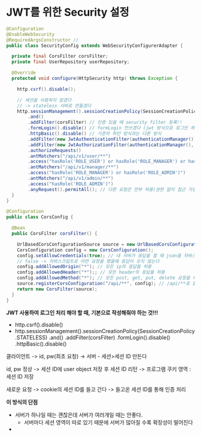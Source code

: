 # JWT를 위한 Security 설정

```java
@Configuration
@EnableWebSecurity
@RequiredArgsConstructor //
public class SecurityConfig extends WebSecurityConfigurerAdapter {

  private final CorsFilter corsFilter;
  private final UserRepository userRepository;

  @Override
  protected void configure(HttpSecurity http) throws Exception {

    http.csrf().disable();

    // 세션을 사용하지 않겠다
    // -> stateless 서버로 만들겠다
    http.sessionManagement().sessionCreationPolicy(SessionCreationPolicy.STATELESS)
        .and()
        .addFilter(corsFilter) // 인증 있을 때 security filter 등록!!
        .formLogin().disable() // formLogin 안쓰겠다 (jwt 방식으로 로그인 하기 때문에 기존에 id, pw 쓸 필요 x
        .httpBasic().disable() // 기존의 하던 방식과는 다른 방식
        .addFilter(new JwtAuthenticationFilter(authenticationManager()))
        .addFilter(new JwtAuthorizationFilter(authenticationManager(), userRepository))
        .authorizeRequests()
        .antMatchers("/api/v1/user/**")
        .access("hasRole('ROLE_USER') or hasRole('ROLE_MANAGER') or hasRole('ROLE_ADMIN')")
        .antMatchers("/api/v1/manager/**")
        .access("hasRole('ROLE_MANAGER') or hasRole('ROLE_ADMIN')")
        .antMatchers("/api/v1/admin/**")
        .access("hasRole('ROLE_ADMIN')")
        .anyRequest().permitAll(); // 다른 요청은 전부 허용(권한 없이 접근 가능)
  }
}
```

```java
@Configuration
public class CorsConfig {

  @Bean
  public CorsFilter corsFilter() {

    UrlBasedCorsConfigurationSource source = new UrlBasedCorsConfigurationSource();
    CorsConfiguration config = new CorsConfiguration();
    config.setAllowCredentials(true); // 내 서버가 응답을 할 때 json을 자바스크립트에서 처리할 수 있게 할지를 설정
    // false -> 자바스크립트로 어떤 요청을 했을때 응답이 오지 않는다
    config.addAllowedOrigin("*"); // 모든 ip의 응답을 허용
    config.addAllowedHeader("*");; // 모든 header의 응답을 허용
    config.addAllowedMethod("*"); // 모든 post, get, put, delete 요청을 허용
    source.registerCorsConfiguration("/api/**", config); // /api/**로 들어오는 모든 주소는 이 config를 따른다
    return new CorsFilter(source);
  }
}
```



**JWT 사용하여 로그인 처리 해야 할 때, 기본으로 작성해줘야 하는 것!!!**

- http.csrf().disable()
-   http.sessionManagement().sessionCreationPolicy(SessionCreationPolicy.STATELESS)
          .and()
          .addFilter(corsFilter) 
          .formLogin().disable() 
          .httpBasic().disable() 



클라이언트 -> id, pw(최초 요청) -> 서버 - 세션>세션 ID 만든다

id, pw 정상 -> 세션 ID에 user object 저장 후 세션 ID 리턴 -> 프로그램 쿠키 영역 : 세션 ID 저장 

새로운 요청 -> cookie의 세션 ID를 들고 간다 -> 들고온 세션 ID를 통해 인증 처리



**이 방식의 단점**

- 서버가 하나일 때는 괜찮은데 서버가 여러개일 때는 안좋다. 
  - 서버마다 세션 영역이 따로 있기 때문에 서버가 많아질 수록 확장성이 떨어진다
- 

